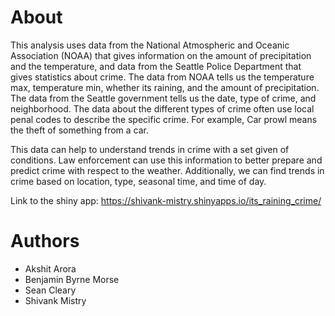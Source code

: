 # About
This analysis uses data from the National Atmospheric and Oceanic Association (NOAA) that gives information on the amount of precipitation and the temperature, and data from the Seattle Police Department that gives statistics about crime. The data from NOAA tells us the temperature max, temperature min, whether its raining, and the amount of precipitation. The data from the Seattle government tells us the date, type of crime, and neighborhood. The data about the different types of crime often use local penal codes to describe the specific crime. For example, Car prowl means the theft of something from a car.


This data can help to understand trends in crime with a set given of conditions. Law enforcement can use this information to better prepare and predict crime with respect to the weather. Additionally, we can find trends in crime based on location, type, seasonal time, and time of day.

Link to the shiny app: https://shivank-mistry.shinyapps.io/its_raining_crime/

# Authors
* Akshit Arora
* Benjamin Byrne Morse
* Sean Cleary
* Shivank Mistry

